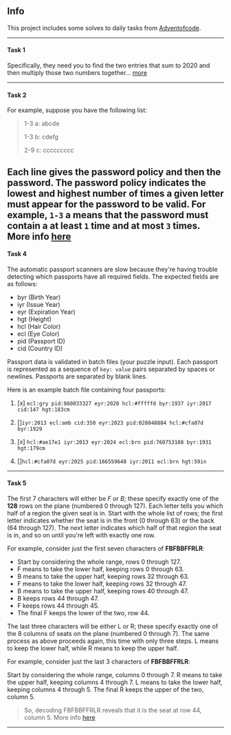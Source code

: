 ## Info

This project includes some solves to daily tasks from [Adventofcode](https://adventofcode.com).

----

#### Task 1

Specifically, they need you to find the two entries that sum to 2020 and then multiply those two numbers
together... [more](https://adventofcode.com/2020/day/1)

---

#### Task 2

For example, suppose you have the following list:
> 1-3 a: abcde
>
> 1-3 b: cdefg
>
> 2-9 c: ccccccccc

Each line gives the password policy and then the password. The password policy indicates the lowest and highest number
of times a given letter must appear for the password to be valid. For example, `1-3` a means that the password must
contain a at least `1` time and at most `3` times. More info [here](https://adventofcode.com/2020/day/2)
---

#### Task 4

The automatic passport scanners are slow because they're having trouble detecting which passports have all required
fields. The expected fields are as follows:

- byr (Birth Year)
- iyr (Issue Year)
- eyr (Expiration Year)
- hgt (Height)
- hcl (Hair Color)
- ecl (Eye Color)
- pid (Passport ID)
- cid (Country ID)

Passport data is validated in batch files (your puzzle input). Each passport is represented as a sequence of `key:
value` pairs separated by spaces or newlines. Passports are separated by blank lines.

Here is an example batch file containing four passports:

1. [x] `ecl:gry pid:860033327 eyr:2020 hcl:#fffffd byr:1937 iyr:2017 cid:147 hgt:183cm` 

2. []`iyr:2013 ecl:amb cid:350 eyr:2023 pid:028048884 hcl:#cfa07d byr:1929`

3. [x] `hcl:#ae17e1 iyr:2013 eyr:2024 ecl:brn pid:760753108 byr:1931 hgt:179cm`

4. []`hcl:#cfa07d eyr:2025 pid:166559648 iyr:2011 ecl:brn hgt:59in`

---
#### Task 5 

The first 7 characters will either be *F* or *B*; these specify exactly one of the **128** rows on the plane (numbered 0 through 127). 
Each letter tells you which half of a region the given seat is in. Start with the whole list of rows; the first letter indicates whether the seat is in the front (0 through 63) or the back (64 through 127). The next letter indicates which half of that region the seat is in, and so on until you're left with exactly one row.

For example, consider just the first seven characters of **FBFBBFFRLR**:

- Start by considering the whole range, rows 0 through 127.
- F means to take the lower half, keeping rows 0 through 63.
- B means to take the upper half, keeping rows 32 through 63.
- F means to take the lower half, keeping rows 32 through 47. 
- B means to take the upper half, keeping rows 40 through 47.
- B keeps rows 44 through 47.
- F keeps rows 44 through 45.
- The final F keeps the lower of the two, row 44.

The last three characters will be either L or R; these specify exactly one of the 8 columns of seats on the plane (numbered 0 through 7). The same process as above proceeds again, this time with only three steps. L means to keep the lower half, while R means to keep the upper half.

For example, consider just the last 3 characters of **FBFBBFFRLR**:

Start by considering the whole range, columns 0 through 7.
R means to take the upper half, keeping columns 4 through 7.
L means to take the lower half, keeping columns 4 through 5.
The final R keeps the upper of the two, column 5.
>So, decoding FBFBBFFRLR reveals that it is the seat at row 44, column 5. More info [here](https://adventofcode.com/2020/day/5)

---
